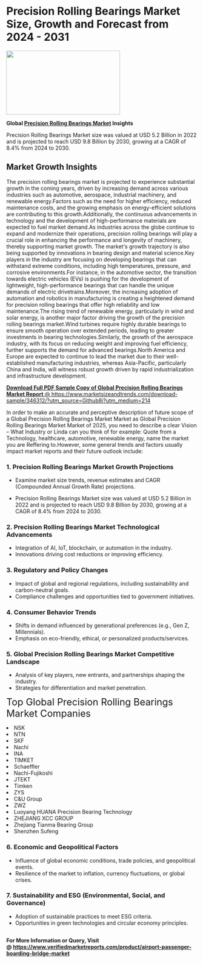 <H1>Precision Rolling Bearings Market Size, Growth and Forecast from 2024 - 2031</H1><img class="aligncenter size-medium wp-image-584254" src="https://thirdeyenews.in/wp-content/uploads/2024/09/Global-Market-Research-300x168.jpeg" alt="" width="300" height="168" /><p><strong>Global&nbsp;<a href="https://www.marketsizeandtrends.com/download-sample/346312/?utm_source=Github8j?utm_medium=214">Precision Rolling Bearings Market</a> Insights</strong></p><p>Precision Rolling Bearings Market size was valued at USD 5.2 Billion in 2022 and is projected to reach USD 9.8 Billion by 2030, growing at a CAGR of 8.4% from 2024 to 2030.</p><p><h2>Market Growth Insights</h2> The precision rolling bearings market is projected to experience substantial growth in the coming years, driven by increasing demand across various industries such as automotive, aerospace, industrial machinery, and renewable energy.Factors such as the need for higher efficiency, reduced maintenance costs, and the growing emphasis on energy-efficient solutions are contributing to this growth.Additionally, the continuous advancements in technology and the development of high-performance materials are expected to fuel market demand.As industries across the globe continue to expand and modernize their operations, precision rolling bearings will play a crucial role in enhancing the performance and longevity of machinery, thereby supporting market growth.<a href="https://www.example.com/download-sample"></a> The market's growth trajectory is also being supported by innovations in bearing design and material science.Key players in the industry are focusing on developing bearings that can withstand extreme conditions, including high temperatures, pressure, and corrosive environments.For instance, in the automotive sector, the transition towards electric vehicles (EVs) is pushing for the development of lightweight, high-performance bearings that can handle the unique demands of electric drivetrains.Moreover, the increasing adoption of automation and robotics in manufacturing is creating a heightened demand for precision rolling bearings that offer high reliability and low maintenance.The rising trend of renewable energy, particularly in wind and solar energy, is another major factor driving the growth of the precision rolling bearings market.Wind turbines require highly durable bearings to ensure smooth operation over extended periods, leading to greater investments in bearing technologies.Similarly, the growth of the aerospace industry, with its focus on reducing weight and improving fuel efficiency, further supports the demand for advanced bearings.North America and Europe are expected to continue to lead the market due to their well-established manufacturing industries, whereas Asia-Pacific, particularly China and India, will witness robust growth driven by rapid industrialization and infrastructure development.<a href="https://www.example.com/get-more"></p><p><span class=""><strong>Download Full PDF Sample Copy of Global Precision Rolling Bearings Market Report</strong> @ <a href="https://www.marketsizeandtrends.com/download-sample/346312/?utm_source=Github8j?utm_medium=214" target="_blank">https://www.marketsizeandtrends.com/download-sample/346312/?utm_source=Github8j?utm_medium=214</a></span></p><p>In order to make an accurate and perceptive description of future scope of a Global&nbsp;Precision Rolling Bearings Market Market as Global&nbsp;Precision Rolling Bearings Market Market of 2025, you need to describe a clear Vision &ndash; What Industry or Linda can you think of for example: Quote from a Technology, healthcare, automotive, renewable energy, name the market you are Reffering to.However, some general trends and factors usually impact market reports and their future outlook include:</p><h3>1.&nbsp;<strong>Precision Rolling Bearings Market Growth Projections</strong></h3><ul><li>Examine market size trends, revenue estimates and CAGR (Compounded Annual Growth Rate) projections.</li><li><p>Precision Rolling Bearings Market size was valued at USD 5.2 Billion in 2022 and is projected to reach USD 9.8 Billion by 2030, growing at a CAGR of 8.4% from 2024 to 2030.</p></li></ul><h3>2.&nbsp;<strong>Precision Rolling Bearings Market Technological Advancements</strong></h3><ul><li>Integration of AI, IoT, blockchain, or automation in the industry.</li><li>Innovations driving cost reductions or improving efficiency.</li></ul><h3>3.&nbsp;<strong>Regulatory and Policy Changes</strong></h3><ul><li>Impact of global and regional regulations, including sustainability and carbon-neutral goals.</li><li>Compliance challenges and opportunities tied to government initiatives.</li></ul><h3>4.&nbsp;<strong>Consumer Behavior Trends</strong></h3><ul><li>Shifts in demand influenced by generational preferences (e.g., Gen Z, Millennials).</li><li>Emphasis on eco-friendly, ethical, or personalized products/services.</li></ul><h3>5.&nbsp;<strong>Global Precision Rolling Bearings Market Competitive Landscape</strong></h3><ul><li>Analysis of key players, new entrants, and partnerships shaping the industry.</li><li>Strategies for differentiation and market penetration.</li></ul><p data-pm-slice="1 1 []"><span style="color: inherit; font-family: inherit; font-size: 25px;">Top Global Precision Rolling Bearings Market Companies</span></p><div class="" data-test-id=""><p><li>NSK</li><li> NTN</li><li> SKF</li><li> Nachi</li><li> INA</li><li> TIMKET</li><li> Schaeffler</li><li> Nachi-Fujikoshi</li><li> JTEKT</li><li> Timken</li><li> ZYS</li><li> C&U Group</li><li> ZWZ</li><li> Luoyang HUANA Precision Bearing Technology</li><li> ZHEJIANG XCC GROUP</li><li> Zhejiang Tianma Bearing Group</li><li> Shenzhen Sufeng</li></p></div><h3>6.&nbsp;<strong>Economic and Geopolitical Factors</strong></h3><ul><li>Influence of global economic conditions, trade policies, and geopolitical events.</li><li>Resilience of the market to inflation, currency fluctuations, or global crises.</li></ul><h3>7.&nbsp;<strong>Sustainability and ESG (Environmental, Social, and Governance)</strong></h3><ul><li>Adoption of sustainable practices to meet ESG criteria.</li><li>Opportunities in green technologies and circular economy principles.</li></ul><h2><strong style="font-size: 14px;">For More Information or Query, Visit @&nbsp;</strong><a style="background-color: #ffffff; font-size: 14px;" href="https://www.marketsizeandtrends.com/report/precision-rolling-bearings-market/" target="_blank">https://www.verifiedmarketreports.com/product/airport-passenger-boarding-bridge-market</a></h2>